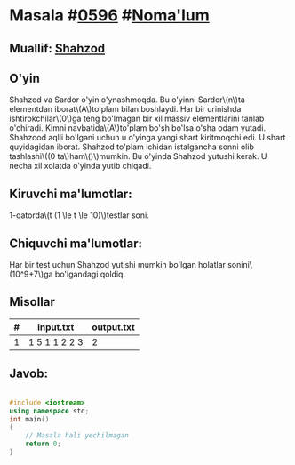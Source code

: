 
<h1>Masala #<a href="https://robocontest.uz/tasks/0596">0596</a> #<a href="https://robocontest.uz/tasks?category=1">Noma'lum</a></h1>
<h2> Muallif: <a href="https://robocontest.uz/profile/shahzod1207">Shahzod</a></h2>
<h2>O'yin</h2>
<p>Shahzod va Sardor o'yin o'ynashmoqda. Bu o'yinni Sardor\(n\)ta elementdan iborat\(A\)to'plam bilan boshlaydi.
Har bir urinishda ishtirokchilar\(0\)ga teng bo'lmagan bir xil massiv elementlarini tanlab o'chiradi.
Kimni navbatida\(A\)to'plam bo'sh bo'lsa o'sha odam yutadi.
Shahzood aqlli bo'lgani uchun u o'yinga yangi shart kiritmoqchi edi. U shart quyidagidan iborat. Shahzod to'plam ichidan istalgancha sonni olib tashlashi\((0 ta\)ham\()\)mumkin.
Bu o'yinda Shahzod yutushi kerak. U necha xil xolatda o'yinda yutib chiqadi.</p>
<h2>Kiruvchi ma'lumotlar:</h2>
<p>1-qatorda\(t (1 \le t \le 10)\)testlar soni.</p>
<h2>Chiquvchi ma'lumotlar:</h2>
<p>Har bir test uchun Shahzod yutishi mumkin bo'lgan holatlar sonini\(10^9+7\)ga bo'lgandagi qoldiq.</p>
<h2>Misollar</h2>
<table>
    <thead>
        <tr>
            <th>#</th>
            <th>input.txt</th>
            <th>output.txt</th>
        </tr>
    </thead>
    <tbody>
            <tr>
                <td>1</td>
                <td>1
5
1 1 2 2 3</td>
                <td>2</td>
            </tr>
    </tbody>
    </table>
    
<h2>Javob:</h2>

######
```cpp
#include <iostream>
using namespace std;
int main()
{
    // Masala hali yechilmagan
    return 0;
}
```
